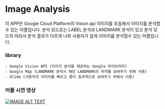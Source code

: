 # Image Analysis
  이 APP은 Google Cloud Platform의 Vision api 이미지를 추출해서 이미지를 분석할수 있는 어플입니다.
  분석 모드로는 LABEL 분석과 LANDMARK 분석이 있고 분석 모드의 따라서 분석 결과가 다르게 나와
  사용자가 쉽게 이미지를 분석할수 있는 어플입니다.

### library  
    - Google Vision API (이미지 분석을 제공하는 Google 라이브러리)
    - Google Map (LANDMARK 분석시 해당 LANDMARK의 위치를 보여주기 위해 사용)
    - Glide (사용자의 이미지를 빠르고 좀더 효과적으로 보여주기 위해서 사용)

### 어플 시연 영상
[![IMAGE ALT TEXT](https://img.youtube.com/vi/euhvDLVBtgo/0.jpg)](http://www.youtube.com/watch?v=euhvDLVBtgo "어플 시연 영상")
